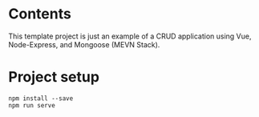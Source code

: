 # Contents

This template project is just an example of a CRUD application using Vue, Node-Express, and Mongoose (MEVN Stack).

# Project setup
```
npm install --save
npm run serve
```